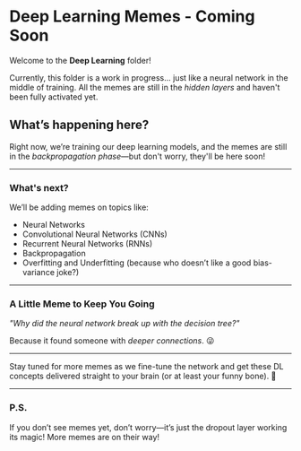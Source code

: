 # Deep Learning Memes - Coming Soon

Welcome to the **Deep Learning** folder! 

Currently, this folder is a work in progress... just like a neural network in the middle of training. All the memes are still in the *hidden layers* and haven't been fully activated yet.

## What’s happening here?

Right now, we’re training our deep learning models, and the memes are still in the *backpropagation phase*—but don't worry, they'll be here soon!

---

### What's next?

We’ll be adding memes on topics like:
- Neural Networks
- Convolutional Neural Networks (CNNs)
- Recurrent Neural Networks (RNNs)
- Backpropagation
- Overfitting and Underfitting (because who doesn’t like a good bias-variance joke?)

---

### A Little Meme to Keep You Going

_"Why did the neural network break up with the decision tree?"_

Because it found someone with *deeper connections*. 😜

---

Stay tuned for more memes as we fine-tune the network and get these DL concepts delivered straight to your brain (or at least your funny bone). 🧠

---

### P.S.
If you don’t see memes yet, don’t worry—it’s just the dropout layer working its magic! More memes are on their way!
